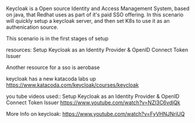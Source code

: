 
Keycloak is a Open source Identity and Access Management System, based on java, that Redhat uses as part of it's paid SSO offering.
In this scenario will quickly setup a keycloak server, and then set K8s to use it as an authenication source.


This scenario is in the first stages of setup



resources:
Setup Keycloak as an Identity Provider & OpenID Connect Token Issuer

Another resource for a sso is aerobase


keycloak has a new katacoda labs up
https://www.katacoda.com/keycloak/courses/keycloak

you tube videos used::
Setup Keycloak as an Identity Provider & OpenID Connect Token Issuer
https://www.youtube.com/watch?v=NZI3C6vdjQk

More Info on keycloak: https://www.youtube.com/watch?v=FyVHNJNriUQ